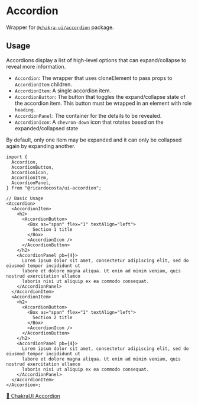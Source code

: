 # Accordion

Wrapper for [`@chakra-ui/accordion`](https://github.com/chakra-ui/chakra-ui/tree/main/packages/components/accordion) package.

## Usage

Accordions display a list of high-level options that can expand/collapse to reveal more information.

- `Accordion`: The wrapper that uses cloneElement to pass props to `AccordionItem` children.
- `AccordionItem`: A single accordion item.
- `AccordionButton`: The button that toggles the expand/collapse state of the accordion item. This button must be wrapped in an element with role `heading`.
- `AccordionPanel`: The container for the details to be revealed.
- `AccordionIcon`: A `chevron-down` icon that rotates based on the expanded/collapsed state

By default, only one item may be expanded and it can only be collapsed again by expanding another.

```tsx
import {
  Accordion,
  AccordionButton,
  AccordionIcon,
  AccordionItem,
  AccordionPanel,
} from "@ricardocosta/ui-accordion";

// Basic Usage
<Accordion>
  <AccordionItem>
    <h2>
      <AccordionButton>
        <Box as="span" flex="1" textAlign="left">
          Section 1 title
        </Box>
        <AccordionIcon />
      </AccordionButton>
    </h2>
    <AccordionPanel pb={4}>
      Lorem ipsum dolor sit amet, consectetur adipiscing elit, sed do eiusmod tempor incididunt ut
      labore et dolore magna aliqua. Ut enim ad minim veniam, quis nostrud exercitation ullamco
      laboris nisi ut aliquip ex ea commodo consequat.
    </AccordionPanel>
  </AccordionItem>
  <AccordionItem>
    <h2>
      <AccordionButton>
        <Box as="span" flex="1" textAlign="left">
          Section 2 title
        </Box>
        <AccordionIcon />
      </AccordionButton>
    </h2>
    <AccordionPanel pb={4}>
      Lorem ipsum dolor sit amet, consectetur adipiscing elit, sed do eiusmod tempor incididunt ut
      labore et dolore magna aliqua. Ut enim ad minim veniam, quis nostrud exercitation ullamco
      laboris nisi ut aliquip ex ea commodo consequat.
    </AccordionPanel>
  </AccordionItem>
</Accordion>;
```

[🔗 ChakraUI Accordion](https://chakra-ui.com/docs/components/accordion)
